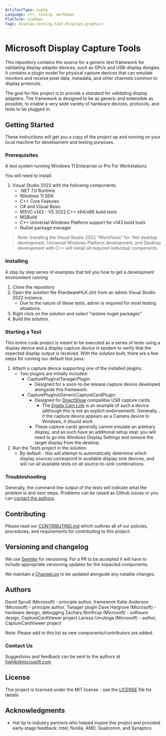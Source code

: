 ```yaml
---
ArtifactType: nupkg
Language: c++, csharp, markdown
Platform: windows
Tags: display,testing,taef,displays,graphics
---
```


# Microsoft Display Capture Tools

This repository contains the source for a generic test framework for validating display adapter devices, such as GPUs and USB-display dongles. It contains a plugin model for physical capture devices that can emulate monitors and receive pixel data, metadata, and other channels common to display protocols.

The goal for this project is to provide a standard for validating display adapters. The framework is designed to be as generic and extensible as possible, to enable a very wide variety of hardware devices, protocols, and tests to be plugged in.

## Getting Started

These instructions will get you a copy of the project up and running on your local machine for development and testing purposes.

### Prerequisites

A test system running Windows 11 Enterprise or Pro For Workstations

You will need to install:
1. Visual Studio 2022 with the following components:
    * .NET 7.0 Runtime
    * Windows 11 SDK
    * C++ Core Features
    * C# and Visual Basic
    * MSVC v143 - VS 2022 C++ x64/x86 build tools
    * MSBuild
    * C++ Universal Windows Platform support for v143 build tools
    * NuGet package manager

>Note: Installing the Visual Studio 2022 "Workflows" for .Net desktop development, Universal Windows Platform development, and Desktop development with C++ will install all required individual components.

### Installing

A step by step series of examples that tell you how to get a development environment running

1. Clone the repository
2. Open the solution file (HardwareHLK.sln) from an admin Visual Studio 2022 instance.
    * Due to the nature of these tests, admin is required for most testing situations.
3. Right click on the solution and select "restore nuget packages"
4. Build the solution.

### Starting a Test

This entire code project is meant to be executed as a series of tests using a display device and a display capture device in tandem to verify that the expected display output is received. With the solution built, there are a few steps for running our default test pass:

1. Attach a capture device supporting one of the installed plugins.
    * Two plugins are initially included:
        * CapturePlugins\TanagerPlugin:
            * Designed for a soon-to-be release capture device developed alongside this framework.
        * CapturePlugins\GenericCaptureCardPlugin:
            * Designed for [DirectShow](https://learn.microsoft.com/en-us/windows/win32/directshow/directshow) compatible USB capture cards.
                * The [Elgato Cam Link](https://www.elgato.com/en/cam-link-4k) is an example of such a device (although this is not an explicit endorsement). Generally... if the capture device appears as a Camera device to Windows, it should work.
            * These capture cards generally cannot emulate an arbitrary display, and as such have an additional setup step: you will need to go into Windows Display Settings and remove the target display from the desktop.
2. Run the Tests project in the solution
    * By default - this will attempt to automatically determine which display sources correspond to available display sink devices, and will run all available tests on all source-to-sink combinations.

### Troubleshooting

Generally, the command line output of the tests will indicate what the problem is and next steps. Problems can be raised as Github issues or you can [contact the authors](#contact-us).

## Contributing

Please read our [CONTRIBUTING.md](CONTRIBUTING.md) which outlines all of our policies, procedures, and requirements for contributing to this project.

## Versioning and changelog

We use [SemVer](http://semver.org/) for versioning. For a PR to be accepted it will have to include appropriate versioning updates for the impacted components.

We maintain a [ChangeLog](CHANGELOG.md) to be updated alongside any notable changes.

## Authors

David Spruill (Microsoft) - principle author, framework
Katie Anderson (Microsoft) - principle author, Tanager plugin
Dave Hargrove (Microsoft) - hardware design, debugging
Zachary Northrup (Microsoft) - software design, CaptureCardViewer project
Larissa Umulinga (Microsoft) - author, CaptureCardViewer project

Note: Please add to this list as new components/contributors are added.

### Contact Us

Suggestions and feedback can be sent to the authors at hwhlk@microsoft.com

## License

This project is licensed under the MIT license - see the [LICENSE](LICENSE.txt) file for details

## Acknowledgments

* Hat tip to industry partners who helped inspire this project and provided early-stage feedback:
    Intel, Nvidia, AMD, Qualcomm, and Synaptics